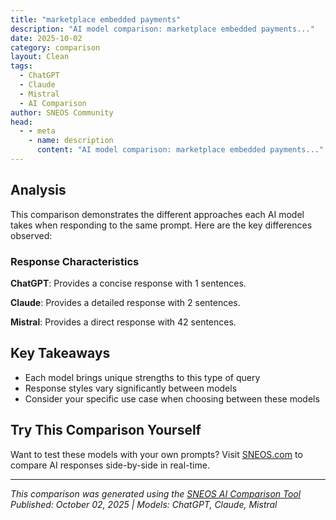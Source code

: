 ```yaml
---
title: "marketplace embedded payments"
description: "AI model comparison: marketplace embedded payments..."
date: 2025-10-02
category: comparison
layout: Clean
tags:
  - ChatGPT
  - Claude
  - Mistral
  - AI Comparison
author: SNEOS Community
head:
  - - meta
    - name: description
      content: "AI model comparison: marketplace embedded payments..."
---
```


<ChatComparison
  title="marketplace embedded payments"
  prompt="marketplace embedded payments"
  :responses='{"ChatGPT": "Embedded payments refer to the integration of payment processing directly into a marketplace or platform, allowing users to complete transactions without being redirected to an external payment processor. This approach simplifies the buying and selling experience for end-users and can enhance customer satisfaction by providing a seamless checkout process.\n\n### Key Features of Embedded Payments in Marketplaces\n\n1. **Seamless User Experience**: Customers can make purchases without leaving the platform, reducing drop-off rates during checkout.\n\n2. **Integrated Payment Solutions**: Marketplaces can implement various payment methods (credit cards, digital wallets, etc.) directly into their interface, often using APIs to connect with payment service providers.\n\n3. **Simplified Settlement**: The marketplace can manage payment distributions to sellers automatically, ensuring that commissions or fees are deducted before funds reach the seller.\n\n4. **Compliance and Security**: Embedded payments solutions typically come with built-in compliance for regulations like PCI-DSS, ensuring that transactions are secure.\n\n5. **Analytics and Reporting**: Marketplaces can gather transaction data and insights, helping improve the platform and understand customer behavior.\n\n6. **Multi-Currency Support**: Many embedded payment solutions allow marketplaces to handle transactions in different currencies, making it easier to cater to a global audience.\n\n### Benefits of Embedded Payments\n\n- **Enhanced Trust**: Users are more likely to trust a marketplace that handles payments within its own platform, as opposed to redirecting them to third-party sites.\n \n- **Reduced Friction**: By minimizing the steps needed to complete a transaction, marketplaces can increase conversion rates.\n \n- **Increased Control**: Marketplaces have greater control over the payment process and can tailor user experience to their specific needs.\n \n- **Faster Transactions**: Users can make purchases quickly, which can lead to increased sales volume.\n\n### Challenges\n\n- **Technical Complexity**: Integrating embedded payments requires technical resources and expertise, which can be a barrier for some marketplaces.\n \n- **Regulation Compliance**: Marketplaces must navigate payment regulations, including anti-money laundering (AML) and know your customer (KYC) rules.\n \n- **Security Risks**: Handling payments internally increases the stakes for security; a breach can have significant consequences.\n\n### Popular Embedded Payment Solutions\n\nSeveral companies provide embedded payment solutions specifically designed for use in marketplaces:\n\n1. **Stripe Connect**: Ideal for marketplaces, it provides a comprehensive set of payment features, including support for multiple sellers.\n \n2. **PayPal for Marketplaces**: Offers tools for marketplaces that want to implement PayPal as a payment method and manage transactions.\n\n3. **Square**: Known for its simplicity and effectiveness in processing payments, offering features for marketplaces.\n\n4. **Adyen**: Provides a full-stack payment platform that can be customized for marketplaces and supports multiple payment methods.\n\n5. **Razorpay**: Particularly popular in India, it offers embedded payment options tailored for marketplace models.\n\n### Conclusion\n\nEmbedded payments are becoming a vital component for online marketplaces, enhancing user experience while providing control and insights into transaction processes. As technology and consumer expectations evolve, integrating seamless payment solutions will continue to be crucial for marketplace success.", "Claude": "Marketplace embedded payments refer to integrated payment processing solutions built directly into marketplace platforms, allowing seamless transactions between buyers and sellers without redirecting to external payment processors.\n\n## Key Components\n\n### **Payment Infrastructure**\n- **Payment processing** - Handle credit cards, digital wallets, bank transfers\n- **Split payments** - Automatically distribute funds between marketplace and sellers\n- **Escrow services** - Hold funds until transaction completion\n- **Multi-party settlements** - Manage complex fee structures\n\n### **Technical Integration**\n- **APIs and SDKs** - Embed payment flows into marketplace UI\n- **White-label solutions** - Maintain consistent branding\n- **Real-time processing** - Instant payment confirmation\n- **Mobile optimization** - Seamless mobile payment experience\n\n## Benefits\n\n### **For Marketplaces**\n- **Revenue streams** - Payment processing fees, transaction commissions\n- **User retention** - Frictionless checkout experience\n- **Data control** - Access to transaction analytics\n- **Compliance management** - Built-in regulatory compliance\n\n### **For Sellers**\n- **Faster payouts** - Automated settlement processes\n- **Reduced complexity** - No separate merchant accounts needed\n- **Lower barriers** - Easy onboarding process\n- **Global reach** - Multi-currency support\n\n## Popular Solutions\n\n### **Major Providers**\n- **Stripe Connect** - Comprehensive marketplace payment platform\n- **PayPal Commerce Platform** - Integrated PayPal solutions\n- **Adyen MarketPay** - Global payment processing\n- **Square** - SMB-focused marketplace solutions\n\n### **Implementation Models**\n- **Payment facilitator** - Marketplace as master merchant\n- **Payment processor** - Direct integration with payment networks\n- **Hybrid solutions** - Combination of multiple payment methods\n\n## Considerations\n\n### **Regulatory Compliance**\n- KYC/AML requirements\n- PCI DSS compliance\n- Regional payment regulations\n- Tax reporting obligations\n\n### **Risk Management**\n- Fraud detection and prevention\n- Dispute resolution processes\n- Chargeback management\n- Seller verification\n\nWould you like me to elaborate on any specific aspect of marketplace embedded payments?", "Mistral": "Embedded payments in a marketplace refer to the integration of payment processing directly within the marketplace platform, allowing buyers and sellers to conduct transactions seamlessly without leaving the platform. This approach enhances user experience, streamlines operations, and can provide additional revenue streams for the marketplace. Here are some key aspects and benefits of embedded payments in a marketplace:\n\n### Key Aspects of Embedded Payments\n\n1. **Seamless Integration**:\n - Embedded payments are integrated directly into the marketplace\u0027s user interface, making the payment process smooth and intuitive for both buyers and sellers.\n\n2. **Payment Gateways**:\n - Marketplaces often partner with payment gateways like Stripe, PayPal, or Square to handle the technical aspects of payment processing, including security and compliance.\n\n3. **Escrow Services**:\n - Some marketplaces use escrow services to hold funds until the transaction is completed, ensuring that both buyers and sellers are protected.\n\n4. **Fraud Detection**:\n - Embedded payment systems typically include robust fraud detection mechanisms to protect against unauthorized transactions and ensure the security of user data.\n\n5. **Compliance**:\n - Marketplaces must comply with various regulations, such as PCI-DSS (Payment Card Industry Data Security Standard), to ensure the security of payment information.\n\n### Benefits of Embedded Payments\n\n1. **Enhanced User Experience**:\n - By keeping the payment process within the marketplace, users enjoy a more cohesive and convenient experience, which can lead to higher customer satisfaction and loyalty.\n\n2. **Increased Revenue**:\n - Marketplaces can generate additional revenue through transaction fees, subscription fees, or other monetization strategies tied to the payment process.\n\n3. **Operational Efficiency**:\n - Embedded payments can automate many aspects of the transaction process, reducing the need for manual intervention and lowering operational costs.\n\n4. **Data Insights**:\n - Marketplaces can gain valuable insights into user behavior and transaction patterns, which can be used to improve the platform and offer more personalized experiences.\n\n5. **Trust and Security**:\n - By handling payments directly, marketplaces can build trust with users by ensuring secure and reliable transactions.\n\n### Implementation Considerations\n\n1. **Technical Integration**:\n - Integrating embedded payments requires technical expertise to ensure seamless functionality and security. This often involves API integration with payment gateways.\n\n2. **User Onboarding**:\n - Marketplaces need to ensure a smooth onboarding process for users, including KYC (Know Your Customer) procedures and setting up payment methods.\n\n3. **Customer Support**:\n - Providing robust customer support for payment-related issues is crucial to maintaining user trust and satisfaction.\n\n4. **Scalability**:\n - The payment system must be scalable to handle increasing transaction volumes as the marketplace grows.\n\n5. **Regulatory Compliance**:\n - Marketplaces must stay updated with regulatory requirements and ensure compliance with local and international laws related to payments and data protection.\n\n### Examples of Marketplaces with Embedded Payments\n\n1. **Airbnb**:\n - Airbnb uses embedded payments to handle bookings and payments between hosts and guests, ensuring a seamless and secure transaction process.\n\n2. **Etsy**:\n - Etsy integrates payment processing directly into its platform, allowing buyers to purchase items and sellers to receive payments without leaving the site.\n\n3. **Uber**:\n - Uber\u0027s embedded payment system allows riders to pay for their trips directly through the app, with payments processed automatically.\n\n### Conclusion\n\nEmbedded payments in a marketplace offer numerous advantages, including improved user experience, increased revenue opportunities, and enhanced operational efficiency. However, implementing such a system requires careful planning, technical expertise, and a focus on regulatory compliance. By successfully integrating embedded payments, marketplaces can create a more cohesive and trustworthy platform for their users."}' 
  published-date="08:23"
/>

## Analysis

This comparison demonstrates the different approaches each AI model takes when responding to the same prompt. Here are the key differences observed:

### Response Characteristics

**ChatGPT**: Provides a concise response with 1 sentences. 

**Claude**: Provides a detailed response with 2 sentences. 

**Mistral**: Provides a direct response with 42 sentences. 

## Key Takeaways

- Each model brings unique strengths to this type of query
- Response styles vary significantly between models
- Consider your specific use case when choosing between these models

## Try This Comparison Yourself

Want to test these models with your own prompts? Visit [SNEOS.com](https://sneos.com) to compare AI responses side-by-side in real-time.

---

*This comparison was generated using the [SNEOS AI Comparison Tool](https://sneos.com)*
*Published: October 02, 2025 | Models: ChatGPT, Claude, Mistral*
